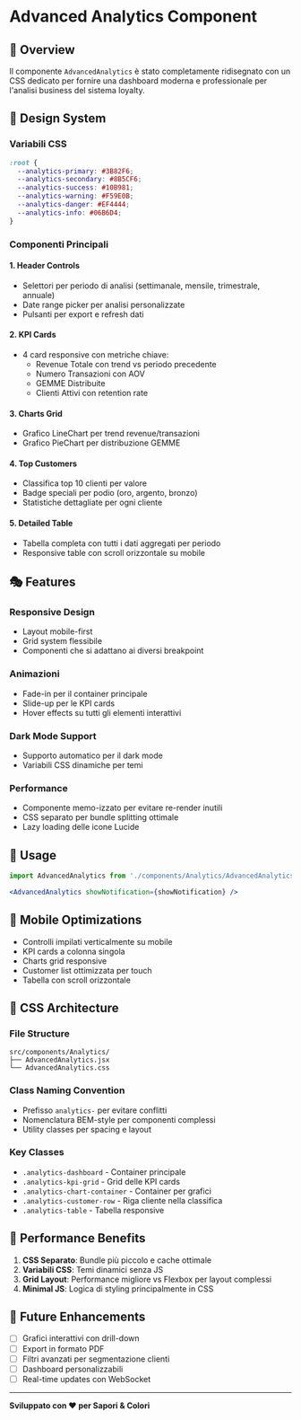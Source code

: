 # Advanced Analytics Component

## 🎯 Overview

Il componente `AdvancedAnalytics` è stato completamente ridisegnato con un CSS dedicato per fornire una dashboard moderna e professionale per l'analisi business del sistema loyalty.

## 🎨 Design System

### Variabili CSS
```css
:root {
  --analytics-primary: #3B82F6;
  --analytics-secondary: #8B5CF6;
  --analytics-success: #10B981;
  --analytics-warning: #F59E0B;
  --analytics-danger: #EF4444;
  --analytics-info: #06B6D4;
}
```

### Componenti Principali

#### 1. **Header Controls**
- Selettori per periodo di analisi (settimanale, mensile, trimestrale, annuale)
- Date range picker per analisi personalizzate
- Pulsanti per export e refresh dati

#### 2. **KPI Cards**
- 4 card responsive con metriche chiave:
  - Revenue Totale con trend vs periodo precedente
  - Numero Transazioni con AOV
  - GEMME Distribuite
  - Clienti Attivi con retention rate

#### 3. **Charts Grid**
- Grafico LineChart per trend revenue/transazioni
- Grafico PieChart per distribuzione GEMME

#### 4. **Top Customers**
- Classifica top 10 clienti per valore
- Badge speciali per podio (oro, argento, bronzo)
- Statistiche dettagliate per ogni cliente

#### 5. **Detailed Table**
- Tabella completa con tutti i dati aggregati per periodo
- Responsive table con scroll orizzontale su mobile

## 🎭 Features

### Responsive Design
- Layout mobile-first
- Grid system flessibile
- Componenti che si adattano ai diversi breakpoint

### Animazioni
- Fade-in per il container principale
- Slide-up per le KPI cards
- Hover effects su tutti gli elementi interattivi

### Dark Mode Support
- Supporto automatico per il dark mode
- Variabili CSS dinamiche per temi

### Performance
- Componente memo-izzato per evitare re-render inutili
- CSS separato per bundle splitting ottimale
- Lazy loading delle icone Lucide

## 🔧 Usage

```jsx
import AdvancedAnalytics from './components/Analytics/AdvancedAnalytics'

<AdvancedAnalytics showNotification={showNotification} />
```

## 📱 Mobile Optimizations

- Controlli impilati verticalmente su mobile
- KPI cards a colonna singola
- Charts grid responsive
- Customer list ottimizzata per touch
- Tabella con scroll orizzontale

## 🎨 CSS Architecture

### File Structure
```
src/components/Analytics/
├── AdvancedAnalytics.jsx
└── AdvancedAnalytics.css
```

### Class Naming Convention
- Prefisso `analytics-` per evitare conflitti
- Nomenclatura BEM-style per componenti complessi
- Utility classes per spacing e layout

### Key Classes
- `.analytics-dashboard` - Container principale
- `.analytics-kpi-grid` - Grid delle KPI cards
- `.analytics-chart-container` - Container per grafici
- `.analytics-customer-row` - Riga cliente nella classifica
- `.analytics-table` - Tabella responsive

## 🚀 Performance Benefits

1. **CSS Separato**: Bundle più piccolo e cache ottimale
2. **Variabili CSS**: Temi dinamici senza JS
3. **Grid Layout**: Performance migliore vs Flexbox per layout complessi
4. **Minimal JS**: Logica di styling principalmente in CSS

## 🎯 Future Enhancements

- [ ] Grafici interattivi con drill-down
- [ ] Export in formato PDF
- [ ] Filtri avanzati per segmentazione clienti
- [ ] Dashboard personalizzabili
- [ ] Real-time updates con WebSocket

---

**Sviluppato con ❤️ per Sapori & Colori**
